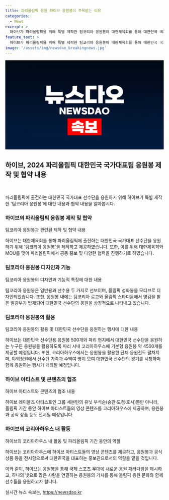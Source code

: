 ```yaml
---
title: 파리올림픽 응원 하이브 응원봉이 주목받는 이유
categories:
  - News
excerpt: >
  하이브가 파리올림픽을 위해 특별 제작한 팀코리아 응원봉이 대한체육회를 통해 대한민국 국가대표 선수단에 제공된다. 이 응원봉은 올림픽 성화봉을 모티브로 디자인되어 손잡이 상단 투명 케이스 안에 대한민국 로고를 담고 있으며, 하이브는 대한민국 선수단용 응원봉 500개와 파리 현지에서 대한민국 선수단을 응원하는 누구든 4500개를 제공한다. 또한, 코리아하우스에서는 응원봉을 활용한 단체 응원전이 펼쳐지며, 하이브 아티스트들의 영상 콘텐츠를 제공하고 있다. 이러한 노력은 엔터테인먼트 기업으로서의 새로운 응원 패러다임을 제시하며, 올림픽 응원 문화와도 일맥상통한다는 의미를 지니고 있다.
feature_text: >
  하이브가 파리올림픽을 위해 특별 제작한 팀코리아 응원봉이 대한체육회를 통해 대한민국 국가대표 선수단에 제공된다. 이 응원봉은 올림픽 성화봉을 모티브로 디자인되어 손잡이 상단 투명 케이스 안에 대한민국 로고를 담고 있으며, 하이브는 대한민국 선수단용 응원봉 500개와 파리 현지에서 대한민국 선수단을 응원하는 누구든 4500개를 제공한다. 또한, 코리아하우스에서는 응원봉을 활용한 단체 응원전이 펼쳐지며, 하이브 아티스트들의 영상 콘텐츠를 제공하고 있다. 이러한 노력은 엔터테인먼트 기업으로서의 새로운 응원 패러다임을 제시하며, 올림픽 응원 문화와도 일맥상통한다는 의미를 지니고 있다.
image: '/assets/img/newsdao_breakingnews.jpg'
---
```


<p><img src="/assets/img/newsdao_breakingnews.jpg" alt="koreaapp 속보" /></p>

<h2 data-ke-size="size26">하이브, 2024 파리올림픽 대한민국 국가대표팀 응원봉 제작 및 협약 내용</h2>

<p data-ke-size="size16">&nbsp;</p>

<p>파리올림픽에 출전하는 대한민국 국가대표 선수단을 응원하기 위해 하이브가 특별 제작한 '팀코리아 응원봉'에 대한 내용과 협약 내용을 알아봅시다.</p>

<h3>하이브의 파리올림픽 응원봉 제작 및 협약</h3>

<p data-ke-size="size16">팀코리아 응원봉과 관련된 제작 및 협약 내용</p>

<p>하이브는 대한체육회를 통해 파리올림픽에 출전하는 대한민국 국가대표 선수단을 응원하기 위해 '팀코리아 응원봉'을 제작하고 제공하였습니다. 또한, 이를 위해 대한체육회와 MOU를 맺어 파리올림픽에서 공동 홍보 및 다양한 협력을 진행하기로 하였습니다.</p>

<h3>팀코리아 응원봉 디자인과 기능</h3>

<p data-ke-size="size16">팀코리아 응원봉의 디자인과 기능적 특징에 대한 내용</p>

<p>팀코리아 응원봉은 일반용과 선수용 두 가지로 선보이며, 올림픽 성화봉을 모티브로 디자인되었습니다. 또한, 응원봉 내에는 팀코리아 로고와 올림픽 스타디움에서 영감을 받은 발광부가 탑재되어 대한민국 선수단의 응원을 상징적으로 나타내고 있습니다.</p>

<h3>팀코리아 응원봉의 활용</h3>

<p data-ke-size="size16">팀코리아 응원봉의 활용 및 대한민국 선수단을 응원하는 행사에 대한 내용</p>

<p>하이브는 대한민국 선수단용 응원봉 500개와 파리 현지에서 대한민국 선수단을 응원하는 누구든 응원봉을 활용하도록 파리 시내 코리아하우스에 기본형 응원봉 약 4500개를 제공할 예정입니다. 또한, 코리아하우스에서는 응원봉을 활용한 단체 응원전도 펼쳐지며, 야외정원에서 선수단 가족과 수백여 명이 모여 대한민국 선수단의 경기를 시청하며 함께 응원하는 행사가 개최될 예정입니다.</p>

<h3>하이브 아티스트 및 콘텐츠의 협조</h3>

<p data-ke-size="size16">하이브 아티스트와 콘텐츠의 협조 내용</p>

<p>하이브 레이블즈 아티스트인 그룹 세븐틴의 유닛 부석순(승관·도겸·호시)뿐만 아니라, 올림픽 기간 동안 하이브 아티스트들의 영상 콘텐츠를 코리아하우스에 제공하며, 응원봉과 공식 상품 등도 전시될 예정입니다.</p>

<h3>하이브의 코리아하우스 내 활동</h3>

<p data-ke-size="size16">하이브의 코리아하우스 내 활동 및 파리올림픽 기간 동안의 역할</p>

<p>하이브는 코리아하우스에 하이브 아티스트들의 영상 콘텐츠를 제공하고, 응원봉과 공식 상품 등을 전시함으로써 대한민국을 대표하는 홍보관으로서의 역할을 맡을 것입니다.</p>

<p>이와 같이, 하이브는 응원봉을 통해 국제 스포츠 무대에 새로운 응원 패러다임을 제시하고, 하나의 빛으로 많은 사람을 연결하는 응원봉의 가치를 통해 올림픽 응원 문화와 함께 선수들을 응원하고자 합니다.</p>
실시간 뉴스 속보는, <a href="https://newsdao.kr" rel="dofollow">https://newsdao.kr</a>


